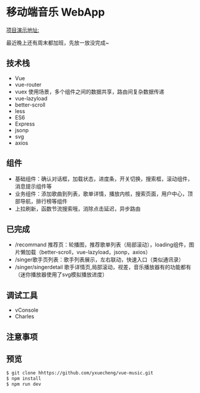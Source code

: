 
# 移动端音乐 WebApp

[项目演示地址:](https://yxuecheng.github.io/vueMusic/dist/)

最近晚上还有周末都加班，先放一放没完成~

## 技术栈

- Vue
- vue-router
- vuex 使用场景，多个组件之间的数据共享，路由间复杂数据传递
- vue-lazyload
- better-scroll
- less
- ES6
- Express
- jsonp
- svg
- axios

## 组件

- 基础组件：确认对话框，加载状态，进度条，开关切换，搜索框，滚动组件，消息提示组件等
- 业务组件：添加歌曲到列表，歌单详情，播放内核，搜索页面，用户中心，顶部导航，排行榜等组件
- 上拉刷新，函数节流搜索哦，消除点击延迟，异步路由

## 已完成

- /recommand 推荐页：轮播图，推荐歌单列表（局部滚动），loading组件，图片懒加载（better-scroll，vue-lazyload，jsonp，axios）
- /singer歌手页列表：歌手列表展示，左右联动，快速入口（类似通讯录）
- /singer/singerdetail 歌手详情页,局部滚动，视差，音乐播放器有的功能都有（迷你播放器使用了svg模拟播放进度）
## 调试工具 

- vConsole
- Charles

## 注意事项

## 预览

``` bash
$ git clone hhttps://github.com/yxuecheng/vue-music.git
$ npm install
$ npm run dev
```
